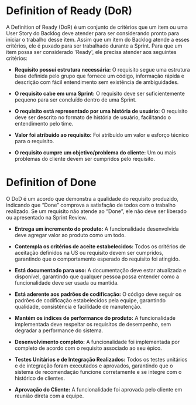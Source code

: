 
# Definition of Ready (DoR)

A Definition of Ready (DoR) é um conjunto de critérios que um item ou uma User Story do Backlog deve atender para ser considerando pronto para iniciar o trabalho desse item. Assim que um item do Backlog atende a esses critérios, ele é puxado para ser trabalhado durante a Sprint. Para que um item possa ser considerado 'Ready', ele precisa atender aos seguintes critérios:

- **Requisito possui estrutura necessária:** O requisito segue uma estrutura base definida pelo grupo que fornece um código, informação rápida e descrição com fácil entendimento sem existência de ambiguidades.

- **O requisito cabe em uma Sprint:** O requisito deve ser suficientemente pequeno para ser concluído dentro de uma Sprint.

- **O requisito está representado por uma história de usuário:** O requisito deve ser descrito no formato de história de usuário, facilitando o entendimento pelo time.

- **Valor foi atribuido ao requisito:** Foi atribuído um valor e esforço técnico para o requisito.

- **O requisito cumpre um objetivo/problema do cliente:** Um ou mais problemas do cliente devem ser cumpridos pelo requisito.

# Definition of Done

O DoD é um acordo que demonstra a qualidade do requisito produzido, indicando que “Done” comprova a satisfação de todos com o trabalho realizado. Se um requisito não atende ao “Done”, ele não deve ser liberado ou apresentado na Sprint Review.

- **Entrega um incremento do produto:** A funcionalidade desenvolvida deve agregar valor ao produto como um todo.

- **Contempla os critérios de aceite estabelecidos:**  Todos os critérios de aceitação definidos na US ou requisito devem ser cumpridos, garantindo que o comportamento esperado do requisito foi atingido.

- **Está documentado para uso:** A documentação deve estar atualizada e disponível, garantindo que qualquer pessoa possa entender como a funcionalidade deve ser usada ou mantida.

- **Está aderente aos padrões de codificação:** O código deve seguir os padrões de codificação estabelecidos pela equipe, garantindo qualidade, consistência e facilidade de manutenção.

- **Mantém os índices de performance do produto:**  A funcionalidade implementada deve respeitar os requisitos de desempenho, sem degradar a performance do sistema.

- **Desenvolvimento completo:**  A funcionalidade foi implementada por completo de acordo com o requisito associado ao seu épico.

- **Testes Unitários e de Integração Realizados:** Todos os testes unitários e de integração foram executados e aprovados, garantindo que o sistema de recomendação funcione corretamente e se integre com o histórico de clientes. 

- **Aprovação do Cliente:** A funcionalidade foi aprovada pelo cliente em reunião direta com a equipe.



